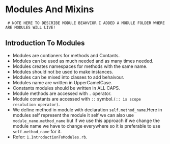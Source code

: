 # Modules And Mixins
` # NOTE HERE TO DESCRIBE MODULE BEAHVIOR I ADDED A MODULE FOLDER WHERE ARE MODULES WILL LIVE!`
 ## Introduction To Modules
  - Modules are contianers for methods and Contants.
  - Modules can be used as much needed and as many times needed.
  - Modules creates namespaces for methods with the same name.
  - Modules should not be used to make instances.
  - Modules can be mixed into classes to add behaivour.
  - Modules name are written in UpperCamelCase.
  - Constants modules should be written in ALL CAPS.
  - Module methods are accessed with `.` operator.
  - Module constants are accessed with `::` symbol.`(:: is scope resolution operator)`.
  - We define method in module with declaration `self.method_name`.Here in modules self represent the module it self we can also use `module_name.method_name` but if we use this approach if we change the module name we have to change everywhere so it is preferable to use `self.method_name` for it.
  - Refer: `1.IntroductionToModules.rb`.

